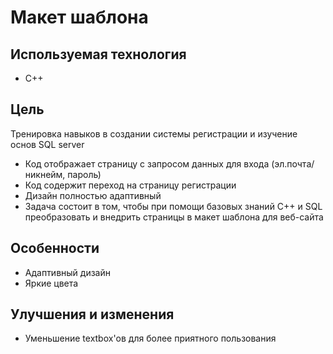 # **Макет шаблона**
## **Используемая технология**
+ C++

## **Цель**
Тренировка навыков в создании системы регистрации и изучение основ SQL server
+ Код отображает страницу с запросом данных для входа (эл.почта/никнейм, пароль)
+ Код содержит переход на страницу регистрации
+ Дизайн полностью адаптивный
+ Задача состоит в том, чтобы при помощи базовых знаний C++ и SQL преобразовать и внедрить страницы в макет шаблона для веб-сайта

## **Особенности**
+ Адаптивный дизайн
+ Яркие цвета

## **Улучшения и изменения**
+ Уменьшение textbox'ов для более приятного пользования